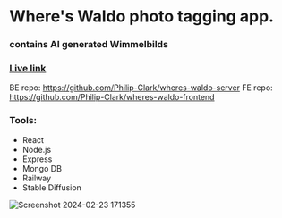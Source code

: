 # Where's Waldo photo tagging app.
### contains AI generated Wimmelbilds

### [Live link](https://wheres-waldo-frontend-production.up.railway.app/)


BE repo: https://github.com/Philip-Clark/wheres-waldo-server
FE repo: https://github.com/Philip-Clark/wheres-waldo-frontend



### Tools:
- React
- Node.js
- Express
- Mongo DB
- Railway
- Stable Diffusion

![Screenshot 2024-02-23 171355](https://github.com/Philip-Clark/wheres-waldo-frontend/assets/56705400/3a8c5fb1-c31b-4def-b19e-9b66662a82ce)
